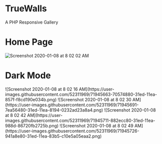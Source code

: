 # TrueWalls
A PHP Responsive Gallery

<h1>Home Page</h1>


![Screenshot 2020-01-08 at 8 02 02 AM](https://user-images.githubusercontent.com/52311969/71945652-69303a80-31ed-11ea-8b02-a9097782f0ad.png)<br/>

<h1>Dark Mode</h1>
![Screenshot 2020-01-08 at 8 02 16 AM](https://user-images.githubusercontent.com/52311969/71945663-70574880-31ed-11ea-857f-f8cd190e034b.png)
![Screenshot 2020-01-08 at 8 02 30 AM](https://user-images.githubusercontent.com/52311969/71945691-7ea56480-31ed-11ea-8194-0232ad23a8a4.png)
![Screenshot 2020-01-08 at 8 02 42 AM](https://user-images.githubusercontent.com/52311969/71945711-882ecc80-31ed-11ea-988d-86720fb2725b.png)
![Screenshot 2020-01-08 at 8 02 49 AM](https://user-images.githubusercontent.com/52311969/71945726-941a8e80-31ed-11ea-83b5-c10e5a05eaa2.png)


